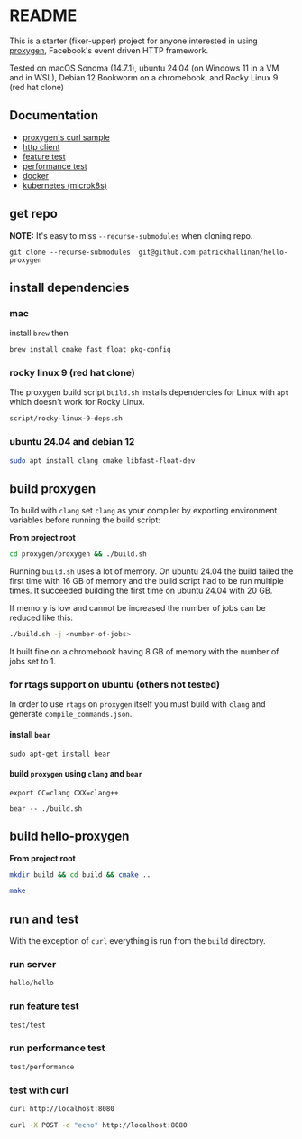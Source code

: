 # README

This is a starter (fixer-upper) project for anyone interested in using [proxygen](https://github.com/facebook/proxygen), Facebook's event driven HTTP framework.

Tested on macOS Sonoma (14.7.1), ubuntu 24.04 (on Windows 11 in a VM and in WSL), Debian 12 Bookworm on a chromebook, and Rocky Linux 9 (red hat clone)


## Documentation

- [proxygen's curl sample](https://github.com/patrickhallinan/hello-proxygen/blob/master/doc/proxygen-curl-sample.adoc)
- [http client](https://github.com/patrickhallinan/hello-proxygen/blob/master/doc/http-client.adoc)
- [feature test](https://github.com/patrickhallinan/hello-proxygen/blob/master/doc/feature-test.adoc)
- [performance test](https://github.com/patrickhallinan/hello-proxygen/blob/master/doc/performance-test.adoc)
- [docker](https://github.com/patrickhallinan/hello-proxygen/blob/master/doc/docker.adoc)
- [kubernetes (microk8s)](https://github.com/patrickhallinan/hello-proxygen/blob/master/doc/k8s.adoc)


## get repo

**NOTE:** It's easy to miss `--recurse-submodules` when cloning repo.

```
git clone --recurse-submodules  git@github.com:patrickhallinan/hello-proxygen
```

## install dependencies

### mac

install `brew` then

```bash
brew install cmake fast_float pkg-config
```

### rocky linux 9 (red hat clone)

The proxygen build script `build.sh` installs dependencies for Linux with `apt` which doesn't work for Rocky Linux.

```bash
script/rocky-linux-9-deps.sh
```

### ubuntu 24.04 and debian 12

```bash
sudo apt install clang cmake libfast-float-dev
```


## build proxygen

To build with `clang` set `clang` as your compiler by exporting environment variables before running the build script:

**From project root**

```bash
cd proxygen/proxygen && ./build.sh
```

Running `build.sh` uses a lot of memory.  On ubuntu 24.04 the build failed the first time with 16 GB of memory and the build script had to be run multiple times.  It succeeded building the first time on ubuntu 24.04 with 20 GB.

If memory is low and cannot be increased the number of jobs can be reduced like this:

```bash
./build.sh -j <number-of-jobs>
```

It built fine on a chromebook having 8 GB of memory with the number of jobs set to 1.

### for rtags support on ubuntu (others not tested)

In order to use `rtags` on `proxygen` itself you must build with `clang` and generate `compile_commands.json`.

#### install `bear`

```
sudo apt-get install bear
```

#### build `proxygen` using `clang` and `bear`

```
export CC=clang CXX=clang++
```

```
bear -- ./build.sh
```


## build hello-proxygen

**From project root**

```bash
mkdir build && cd build && cmake ..
```

```bash
make
```


## run and test

With the exception of `curl` everything is run from the `build` directory.

### run server

```bash
hello/hello
```


### run feature test

```bash
test/test
```


### run performance test

```bash
test/performance
```


### test with curl

```bash
curl http://localhost:8080
```

```bash
curl -X POST -d "echo" http://localhost:8080
```
